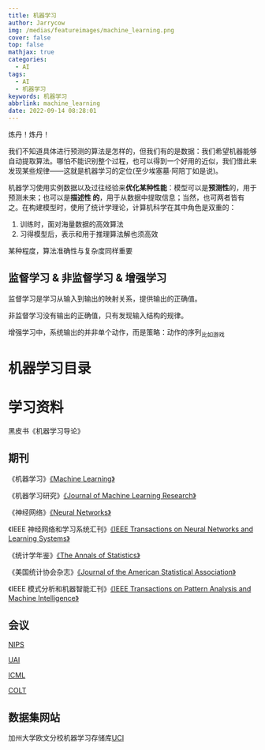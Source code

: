 ```yaml
---
title: 机器学习
author: Jarrycow
img: /medias/featureimages/machine_learning.png
cover: false
top: false
mathjax: true
categories:
  - AI
tags:
  - AI
  - 机器学习
keywords: 机器学习
abbrlink: machine_learning
date: 2022-09-14 08:28:01
---
```




炼丹！炼丹！

<!--more-->

我们不知道具体进行预测的算法是怎样的，但我们有的是数据：我们希望机器能够自动提取算法。哪怕不能识别整个过程，也可以得到一个好用的近似，我们借此来发现某些规律——这就是机器学习的定位(至少埃塞墓·阿陪丁如是说)。

机器学习使用实例数据以及过往经验来**优化某种性能**：模型可以是**预测性**的，用于预测未来；也可以是**描述性 的**，用于从数据中提取信息；当然，也可两者皆有之。在构建模型时，使用了统计学理论，计算机科学在其中角色是双重的：

1. 训练时，面对海量数据的高效算法
2. 习得模型后，表示和用于推理算法解也须高效

某种程度，算法准确性与复杂度同样重要

## 监督学习 & 非监督学习 & 增强学习

监督学习是学习从输入到输出的映射关系，提供输出的正确值。

非监督学习没有输出的正确值，只有发现输入结构的规律。

增强学习中，系统输出的并非单个动作，而是策略：动作的序列<sub>比如游戏</sub>

# 机器学习目录

# 学习资料

黑皮书《机器学习导论》

## 期刊

《机器学习》[《Machine Learning》](https://www.springer.com/journal/10994)

《机器学习研究》[《Journal of Machine Learning Research》](https://www.jmlr.org/)

《神经网络》[《Neural Networks》](https://www.journals.elsevier.com/neural-networks)

《IEEE 神经网络和学习系统汇刊》[《IEEE Transactions on Neural Networks and Learning Systems》](https://ieeexplore.ieee.org/xpl/RecentIssue.jsp?punumber=5962385)

《统计学年鉴》[《The Annals of Statistics》](https://projecteuclid.org/journals/annals-of-statistics)

《美国统计协会杂志》[《Journal of the American Statistical Association》](https://www.tandfonline.com/toc/uasa20/current)

《IEEE 模式分析和机器智能汇刊》[《IEEE Transactions on Pattern Analysis and Machine Intelligence》](https://ieeexplore.ieee.org/xpl/RecentIssue.jsp?punumber=34)

## 会议

[NIPS](https://nips.cc/Conferences/)

[UAI](https://www.auai.org/uai2022/)

[ICML](https://icml.cc/)

[COLT](https://www.learningtheory.org/colt2022/)

## 数据集网站

加州大学欧文分校机器学习存储库[UCI](http://archive.ics.uci.edu/ml/index.php)